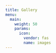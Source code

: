 ```yaml
---
title: Gallery
menu:
  main:
    weight: 50
    params:
      icon:
        vendor: fas
        name: images
---
```


